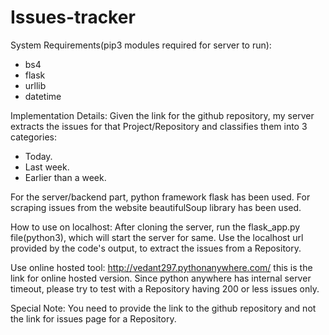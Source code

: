 # Issues-tracker
System Requirements(pip3 modules required for server to run):
 - bs4
 - flask
 - urllib
 - datetime

Implementation Details:
Given the link for the github repository, my server extracts the issues for that Project/Repository and classifies them into 3 categories:
- Today.
- Last week.
- Earlier than a week.

For the server/backend part, python framework flask has been used.
For scraping issues from the website beautifulSoup library has been used.

How to use on localhost:
After cloning the server, run the flask_app.py file(python3), which will start the server for same.
Use the localhost url provided by the code's output, to extract the issues from a Repository.

Use online hosted tool:
http://vedant297.pythonanywhere.com/
this is the link for online hosted version.
Since python anywhere has internal server timeout, please try to test with a Repository having 200 or less issues only.

Special Note:
You need to provide the link to the github repository and not the link for issues page for a Repository.
